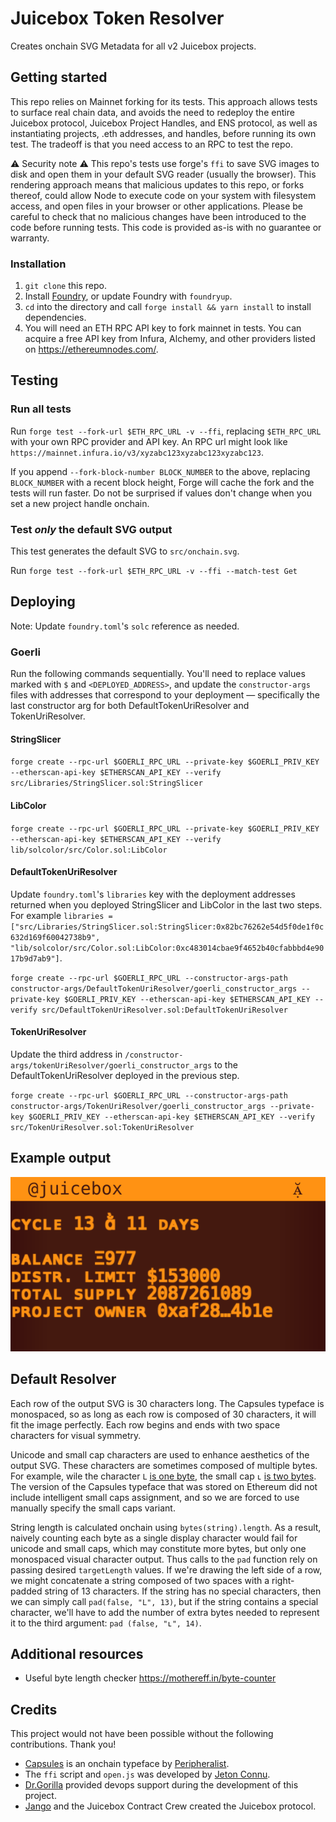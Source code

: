 # Juicebox Token Resolver

Creates onchain SVG Metadata for all v2 Juicebox projects.

## Getting started

This repo relies on Mainnet forking for its tests. This approach allows tests to surface real chain data, and avoids the need to redeploy the entire Juicebox protocol, Juicebox Project Handles, and ENS protocol, as well as instantiating projects, .eth addresses, and handles, before running its own test. The tradeoff is that you need access to an RPC to test the repo.

⚠️ Security note ⚠️ This repo's tests use forge's `ffi` to save SVG images to disk and open them in your default SVG reader (usually the browser). This rendering approach means that malicious updates to this repo, or forks thereof, could allow Node to execute code on your system with filesystem access, and open files in your browser or other applications. Please be careful to check that no malicious changes have been introduced to the code before running tests. This code is provided as-is with no guarantee or warranty. 

### Installation

1. `git clone` this repo.
2. Install [Foundry](https://book.getfoundry.sh/getting-started/installation.html), or update Foundry with `foundryup`.
3. `cd` into the directory and call `forge install && yarn install` to install dependencies.
4. You will need an ETH RPC API key to fork mainnet in tests. You can acquire a free API key from Infura, Alchemy, and other providers listed on https://ethereumnodes.com/.

## Testing

### Run all tests

Run `forge test --fork-url $ETH_RPC_URL -v --ffi`, replacing `$ETH_RPC_URL` with your own RPC provider and API key. An RPC url might look like `https://mainnet.infura.io/v3/xyzabc123xyzabc123xyzabc123`.

If you append `--fork-block-number BLOCK_NUMBER` to the above, replacing `BLOCK_NUMBER` with a recent block height, Forge will cache the fork and the tests will run faster. Do not be surprised if values don't change when you set a new project handle onchain.

### Test *only* the default SVG output

This test generates the default SVG to `src/onchain.svg`.

Run `forge test --fork-url $ETH_RPC_URL -v --ffi --match-test Get`

## Deploying

Note: Update `foundry.toml`'s `solc` reference as needed.

### Goerli
Run the following commands sequentially. You'll need to replace values marked with `$` and `<DEPLOYED_ADDRESS>`, and update the `constructor-args` files with addresses that correspond to your deployment — specifically the last constructor arg for both DefaultTokenUriResolver and TokenUriResolver.

#### StringSlicer
`forge create --rpc-url $GOERLI_RPC_URL --private-key $GOERLI_PRIV_KEY --etherscan-api-key $ETHERSCAN_API_KEY --verify src/Libraries/StringSlicer.sol:StringSlicer`

#### LibColor
`forge create --rpc-url $GOERLI_RPC_URL --private-key $GOERLI_PRIV_KEY --etherscan-api-key $ETHERSCAN_API_KEY --verify lib/solcolor/src/Color.sol:LibColor`

#### DefaultTokenUriResolver
Update `foundry.toml`'s `libraries` key with the deployment addresses returned when you deployed StringSlicer and LibColor in the last two steps. For example `libraries = ["src/Libraries/StringSlicer.sol:StringSlicer:0x82bc76262e54d5f0de1f0c632d169f60042738b9", "lib/solcolor/src/Color.sol:LibColor:0xc483014cbae9f4652b40cfabbbd4e9017b9d7ab9"]`.

`forge create --rpc-url $GOERLI_RPC_URL --constructor-args-path constructor-args/DefaultTokenUriResolver/goerli_constructor_args --private-key $GOERLI_PRIV_KEY --etherscan-api-key $ETHERSCAN_API_KEY --verify src/DefaultTokenUriResolver.sol:DefaultTokenUriResolver`

#### TokenUriResolver
Update the third address in `/constructor-args/tokenUriResolver/goerli_constructor_args` to the DefaultTokenUriResolver deployed in the previous step.

`forge create --rpc-url $GOERLI_RPC_URL --constructor-args-path constructor-args/TokenUriResolver/goerli_constructor_args --private-key $GOERLI_PRIV_KEY --etherscan-api-key $ETHERSCAN_API_KEY --verify src/TokenUriResolver.sol:TokenUriResolver`

## Example output

![](src/onchain.svg)

## Default Resolver

Each row of the output SVG is 30 characters long. The Capsules typeface is monospaced, so as long as each row is composed of 30 characters, it will fit the image perfectly. Each row begins and ends with two space characters for visual symmetry. 

Unicode and small cap characters are used to enhance aesthetics of the output SVG. These characters are sometimes composed of multiple bytes. For example, wile the character `L` [is one byte](https://mothereff.in/byte-counter#L), the small cap `ʟ` [is two bytes](https://mothereff.in/byte-counter#%CA%9F). The version of the Capsules typeface that was stored on Ethereum did not include intelligent small caps assignment, and so we are forced to use manually specify the small caps variant. 

String length is calculated onchain using `bytes(string).length`. As a result, naively counting each byte as a single display character would fail for unicode and small caps, which may constitute more bytes, but only one monospaced visual character output. Thus calls to the `pad` function rely on passing desired `targetLength` values. If we're drawing the left side of a row, we might concatenate a string composed of two spaces with a right-padded string of 13 characters. If the string has no special characters, then we can simply call `pad(false, "L", 13)`, but if the string contains a special character, we'll have to add the number of extra bytes needed to represent it to the third argument: `pad (false, "ʟ", 14)`.

## Additional resources 
- Useful byte length checker https://mothereff.in/byte-counter

## Credits
This project would not have been possible without the following contributions. Thank you! 

- [Capsules](https://cpsls.app/) is an onchain typeface by [Peripheralist](https://github.com/peripheralist/typeface).
- The `ffi` script and `open.js` was developed by [Jeton Connu](https://github.com/jeton-connu).
- [Dr.Gorilla](https://github.com/drgorillamd) provided devops support during the development of this project.
- [Jango](https://github.com/mejango) and the Juicebox Contract Crew created the Juicebox protocol.
